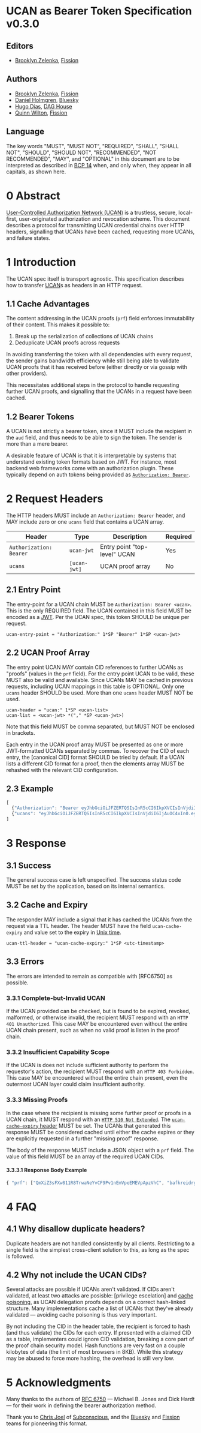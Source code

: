 # UCAN as Bearer Token Specification v0.3.0

## Editors

* [Brooklyn Zelenka], [Fission]

## Authors

* [Brooklyn Zelenka], [Fission]
* [Daniel Holmgren], [Bluesky]
* [Hugo Dias], [DAG House]
* [Quinn Wilton], [Fission]

## Language

The key words "MUST", "MUST NOT", "REQUIRED", "SHALL", "SHALL NOT", "SHOULD", "SHOULD NOT", "RECOMMENDED", "NOT RECOMMENDED", "MAY", and "OPTIONAL" in this document are to be interpreted as described in [BCP 14] when, and only when, they appear in all capitals, as shown here.

# 0 Abstract

[User-Controlled Authorization Network (UCAN)][UCAN] is a trustless, secure, local-first, user-originated authorization and revocation scheme. This document describes a protocol for transmitting UCAN credential chains over HTTP headers, signalling that UCANs have been cached, requesting more UCANs, and failure states.

# 1 Introduction

The UCAN spec itself is transport agnostic. This specification describes how to transfer [UCAN]s as headers in an HTTP request.

## 1.1 Cache Advantages

The content addressing in the UCAN proofs (`prf`) field enforces immutability of their content. This makes it possible to: 

1. Break up the serialization of collections of UCAN chains
2. Deduplicate UCAN proofs across requests

In avoiding transferring the token with all dependencies with every request, the sender gains bandwidth efficiency while still being able to validate UCAN proofs that it has received before (either directly or via gossip with other providers). 

This necessitates additional steps in the protocol to handle requesting further UCAN proofs, and signalling that the UCANs in a request have been cached.

## 1.2 Bearer Tokens

A UCAN is not strictly a bearer token, since it MUST include the recipient in the `aud` field, and thus needs to be able to sign the token. The sender is more than a mere bearer.

A desirable feature of UCAN is that it is interpretable by systems that understand existing token formats based on JWT. For instance, most backend web frameworks come with an authorization plugin. These typically depend on auth tokens being provided as [`Authorization: Bearer`][RFC 6750].

# 2 Request Headers

The HTTP headers MUST include an `Authorization: Bearer` header, and MAY include zero or one `ucans` field that contains a UCAN array.

| Header                  | Type         | Description                  | Required |
| ----------------------- | ------------ | ---------------------------- | -------- |
| `Authorization: Bearer` | `ucan-jwt`   | Entry point "top-level" UCAN | Yes      |
| `ucans`                 | `[ucan-jwt]` | UCAN proof array             | No       |

## 2.1 Entry Point

The entry-point for a UCAN chain MUST be `Authorization: Bearer <ucan>`. This is the only REQUIRED field. The UCAN contained in this field MUST be encoded as a [JWT]. Per the UCAN spec, this token SHOULD be unique per request.

``` abnf
ucan-entry-point = "Authorization:" 1*SP "Bearer" 1*SP <ucan-jwt>
```

## 2.2 UCAN Proof Array

The entry point UCAN MAY contain CID references to further UCANs as "proofs" (values in the `prf` field). For the entry point UCAN to be valid, these MUST also be valid and available. Since UCANs MAY be cached in previous requests, including UCAN mappings in this table is OPTIONAL. Only one `ucans` header SHOULD be used. More than one `ucans` header MUST NOT be used.

``` abnf
ucan-header = "ucan:" 1*SP <ucan-list>
ucan-list = <ucan-jwt> *("," *SP <ucan-jwt>) 
```

Note that this field MUST be comma separated, but MUST NOT be enclosed in brackets.

Each entry in the UCAN proof array MUST be presented as one or more JWT-formatted UCANs separated by commas. To recover the CID of each entry, the [canonical CID] format SHOULD be tried by default. If a UCAN lists a different CID format for a proof, then the elements array MUST be rehashed with the relevant CID configuration.

## 2.3 Example

``` javascript
[
  {"Authorization": "Bearer eyJhbGciOiJFZERTQSIsInR5cCI6IkpXVCIsInVjdiI6IjAuOC4xIn0.eyJhdWQiOiJkaWQ6a2V5Ono2TWtyNWFlZmluMUR6akc3TUJKM25zRkNzbnZIS0V2VGIyQzRZQUp3Ynh0MWpGUyIsImF0dCI6W3sid2l0aCI6eyJzY2hlbWUiOiJ3bmZzIiwiaGllclBhcnQiOiIvL2RlbW91c2VyLmZpc3Npb24ubmFtZS9wdWJsaWMvcGhvdG9zLyJ9LCJjYW4iOnsibmFtZXNwYWNlIjoid25mcyIsInNlZ21lbnRzIjpbIk9WRVJXUklURSJdfX1dLCJleHAiOjkyNTY5Mzk1MDUsImlzcyI6ImRpZDprZXk6ejZNa2tXb3E2UzN0cVJXcWtSbnlNZFhmcnM1NDlFZnU2cUN1NHVqRGZNY2pGUEpSIiwicHJmIjpbXX0.SjKaHG_2Ce0pjuNF5OD-b6joN1SIJMpjKjjl4JE61_upOrtvKoDQSxZ7WeYVAIATDl8EmcOKj9OqOSw0Vg8VCA"},
  {"ucans": "eyJhbGciOiJFZERTQSIsInR5cCI6IkpXVCIsInVjdiI6IjAuOC4xIn0.eyJpc3MiOiJkaWQ6a2V5Ono2TWtoS0paOVdvV1dnZVdqSnd3QU14VDh4c2tMelJzbURYSzZ1NktuVjlnR0pCViIsImF1ZCI6ImRpZDprZXk6ejZNa2ZndFhrQ25iOUxYbjhCbnlqeFJNbkt0RmdaYzc0TTY4NzN2NjFxQ2NLSGprIiwibmJmIjo0ODA0MTQzNDEyLCJleHAiOjU0MzUyOTU0MTIsImF0dCI6W10sInByZiI6W119.u21cahr9wE_-KV_WHZmDRUlUGsMomc8jiDNwLYa-ETyJwCh8VtfPRSDwxNC3g2sv0hmqE9_467idq_T4wnLdBA", "eyJhbGciOiJFZERTQSIsInR5cCI6IkpXVCIsInVjdiI6IjAuOC4xIn0.eyJpc3MiOiJkaWQ6a2V5Ono2TWtxbmJOaTl2ZHRENERLUWhySDJZR1d0Qmd3QjNuNDEyQVFUOExnUjdBNjdFRyIsImF1ZCI6ImRpZDprZXk6ejZNa2ZndFhrQ25iOUxYbjhCbnlqeFJNbkt0RmdaYzc0TTY4NzN2NjFxQ2NLSGprIiwiZXhwIjo0ODA0MTQzNDEyLCJhdHQiOltdLCJwcmYiOltdfQ.MAntHVdUqeW97v4EPrSJjZ0P9GcLLFhFIdEYEHAdmv4x2CDfntUaqDzAgMCxwKCNBCAXBFvy1AT15ZFHs022AQ"}
]
```

# 3 Response

## 3.1 Success

The general success case is left unspecified. The success status code MUST be set by the application, based on its internal semantics.

## 3.2 Cache and Expiry

The responder MAY include a signal that it has cached the UCANs from the request via a TTL header. The header MUST have the field `ucan-cache-expiry` and value set to the expiry in [Unix time].

``` abnf
ucan-ttl-header = "ucan-cache-expiry:" 1*SP <utc-timestamp>
```

## 3.3 Errors

The errors are intended to remain as compatible with [RFC6750] as possible.

### 3.3.1 Complete-but-Invalid UCAN

If the UCAN provided can be checked, but is found to be expired, revoked, malformed, or otherwise invalid, the recipient MUST respond with an `HTTP 401 Unauthorized`. This case MAY be encountered even without the entire UCAN chain present, such as when no valid proof is listen in the proof chain.

### 3.3.2 Insufficient Capability Scope

If the UCAN is does not include sufficient authority to perform the requestor's action, the recipient MUST respond with an `HTTP 403 Forbidden`. This case MAY be encountered without the entire chain present, even the outermost UCAN layer could claim insufficient authority.

### 3.3.3 Missing Proofs

In the case where the recipient is missing some further proof or proofs in a UCAN chain, it MUST respond with an [`HTTP 510 Not Extended`]. The [`ucan-cache-expiry` header] MUST be set. The UCANs that generated this response MUST be considered cached until either the cache expires or they are explicitly requested in a further "missing proof" response.

The body of the response MUST include a JSON object with a `prf` field. The value of this field MUST be an array of the required UCAN CIDs.

#### 3.3.3.1 Response Body Example

``` javascript
{ "prf": ["QmXiZ3sFXw811R8TrwaNeYvCF9Pv1nEmVpeEMEVpApzVhC", "bafkreidrgwjljxy6s7o5uvrifxnweffgi7chmye3pn6wyisv2n4b3uordi"] }
```

# 4 FAQ

## 4.1 Why disallow duplicate headers?

Duplicate headers are not handled consistently by all clients. Restricting to a single field is the simplest cross-client solution to this, as long as the spec is followed.

## 4.2 Why not include the UCAN CIDs?

Several attacks are possible if UCANs aren't validated. If CIDs aren't validated, at least two attacks are posisble: [privilege escelation] and [cache poisoning], as UCAN delegation proofs depends on a correct hash-linked structure. Many implementations cache a list of UCANs that they've already validated — avoiding cache poisoning is thus very important.

By not including the CID in the header table, the recipient is forced to hash (and thus validate) the CIDs for each entry. If presented with a claimed CID as a table, implementers could ignore CID validation, breaking a core part of the proof chain security model. Hash functions are very fast on a couple kilobytes of data (the limit of most browsers in 8KB). While this strategy may be abused to force more hashing, the overhead is still very low.

# 5 Acknowledgments

Many thanks to the authors of [RFC 6750] — Michael B. Jones and Dick Hardt — for their work in defining the bearer authorization method.

Thank you to [Chris Joel] of [Subconscious], and the [Bluesky] and [Fission] teams for pioneering this format.

<!-- Internal Links -->

[`ucan-cache-expiry` header]: #32-cache-and-expiry

<!-- External Links -->

[BCP 14]: https://www.rfc-editor.org/info/bcp14
[Bluesky]: https://blueskyweb.xyz/
[Brooklyn Zelenka]: https://github.com/expede
[Chris Joel]: https://github.com/cdata 
[DAG House]: https://dag.house
[Daniel Holmgren]: https://github.com/dholms
[Fission]: https://fission.codes
[Hugo Dias]: https://github.com/hugomrdias
[JWT]: https://www.rfc-editor.org/rfc/rfc7519#section-3
[Quinn Wilton]: https://github.com/QuinnWilton
[RFC 6750]: https://www.rfc-editor.org/rfc/rfc6750.html
[Subconscious]: https://subconscious.substack.com
[UCAN]: https://github.com/ucan-wg/spec
[Unix time]: https://en.wikipedia.org/wiki/Unix_time
[`HTTP 510 Not Extended`]: https://datatracker.ietf.org/doc/html/rfc2774#section-7
[cache poisoning]: https://en.wikipedia.org/wiki/Cache_poisoning
[privilede escelation]: https://en.wikipedia.org/wiki/Privilege_escalation
